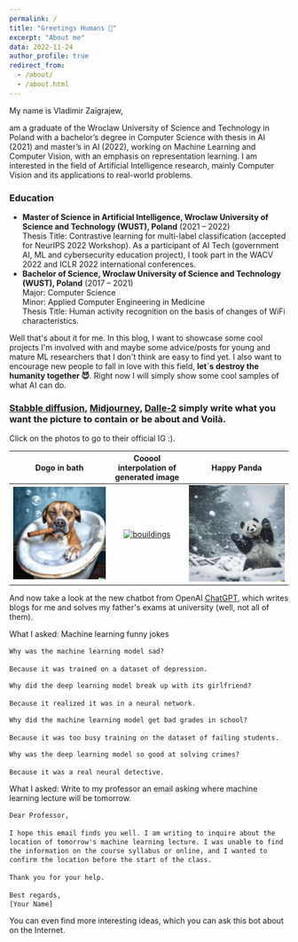 ```yaml
---
permalink: /
title: "Greetings Humans 🖖"
excerpt: "About me"
data: 2022-11-24
author_profile: true
redirect_from:
  - /about/
  - /about.html
---
```


<i class="fa fa-resistance" aria-hidden="true"></i> My name is Vladimir Zaigrajew,

 am a graduate of the Wroclaw University of Science and Technology in Poland with a bachelor’s degree in Computer Science with thesis in AI (2021) and master’s in AI (2022), working on Machine Learning and Computer Vision, with an emphasis on representation learning. I am interested in the field of Artificial Intelligence research, mainly Computer Vision and its applications to real-world problems.
### Education
- **Master of Science in Artificial Intelligence, Wroclaw University of Science and Technology (WUST), Poland** (2021 – 2022) <br /> Thesis Title: Contrastive learning for multi-label classification (accepted for NeurIPS 2022 Workshop). As a participant of AI Tech (government AI, ML and cybersecurity education project), I took part in the WACV 2022 and ICLR 2022 international conferences.
- **Bachelor of Science, Wroclaw University of Science and Technology (WUST), Poland** (2017 – 2021) <br /> Major: Computer Science <br /> Minor: Applied Computer Engineering in Medicine <br /> Thesis Title: Human activity recognition on the basis of changes of WiFi characteristics.


Well that's about it for me. In this blog, I want to showcase some cool projects I'm involved with and maybe some advice/posts for young and mature ML researchers that I don't think are easy to find yet. I also want to encourage new people to fall in love with this field, **let`s destroy the humanity together 😈**. Right now I will simply show some cool samples of what AI can do.

### [Stabble diffusion](https://huggingface.co/spaces/stabilityai/stable-diffusion), [Midjourney](https://midjourney.com/home/?callbackUrl=%2Fapp%2F), [Dalle-2](https://openai.com/dall-e-2/) simply write what you want the picture to contain or be about and Voilà.

Click on the photos to go to their official IG :).

Dogo in bath            |  Cooool interpolation of generated image | Happy Panda
:-------------------------:|:----------------------------------------:|:-------------------------:
[![doggo](../images/about/doggo.webp)](https://z-p42.www.instagram.com/p/CjysfyeIC6k/) | [![bouildings](../images/about/buildings.gif)](https://www.instagram.com/reel/CkZlQUFLggn/) | [![[panda]](../images/about/panda.jpg)](https://www.instagram.com/p/Cl1LKfrLEOm/)

And now take a look at the new chatbot from OpenAI [ChatGPT](https://chat.openai.com), which writes blogs for me and solves my father's exams at university (well, not all of them).

What I asked: Machine learning funny jokes
```
Why was the machine learning model sad?

Because it was trained on a dataset of depression.
```
```
Why did the deep learning model break up with its girlfriend?

Because it realized it was in a neural network.
```
```
Why did the machine learning model get bad grades in school?

Because it was too busy training on the dataset of failing students.
```
```
Why was the deep learning model so good at solving crimes?

Because it was a real neural detective.
```

What I asked: Write to my professor an email asking where machine learning lecture will be tomorrow.

```
Dear Professor,

I hope this email finds you well. I am writing to inquire about the location of tomorrow's machine learning lecture. I was unable to find the information on the course syllabus or online, and I wanted to confirm the location before the start of the class.

Thank you for your help.

Best regards,
[Your Name]
```

You can even find more interesting ideas, which you can ask this bot about on the Internet.